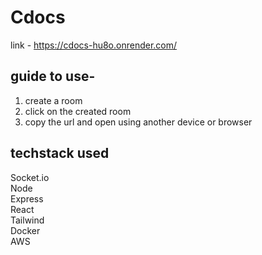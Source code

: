 # Cdocs
link - https://cdocs-hu8o.onrender.com/

## guide to use-

1) create a room <br/>
2) click on the created room <br/>
3) copy the url and open using another device or browser  <br/>




## techstack used
Socket.io  <br/>
Node  <br/>
Express  <br/>
React  <br/>
Tailwind  <br/>
Docker  <br/>
AWS  <br/>
